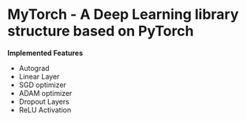 # MyTorch - A Deep Learning library structure based on PyTorch 
**Implemented Features**
* Autograd
* Linear Layer 
* SGD optimizer
* ADAM optimizer
* Dropout Layers
* ReLU Activation
